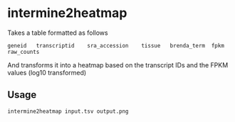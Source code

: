 # intermine2heatmap

Takes a table formatted as follows



    geneid   transcriptid    sra_accession    tissue   brenda_term  fpkm  raw_counts



And transforms it into a heatmap based on the transcript IDs and the FPKM values (log10 transformed)


## Usage

    intermine2heatmap input.tsv output.png

